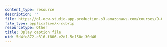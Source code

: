 ```yaml
---
content_type: resource
description: ''
file: https://ol-ocw-studio-app-production.s3.amazonaws.com/courses/9-04-sensory-systems-fall-2013/5d4fe872c316f806e2d15e150e130d46_-2d9XooPwHo.srt
file_type: application/x-subrip
resourcetype: Other
title: 3play caption file
uid: 5d4fe872-c316-f806-e2d1-5e150e130d46
---
```

